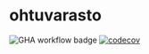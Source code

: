 # ohtuvarasto

![GHA workflow badge](https://github.com/PatrickSalmi/ohtuvarasto/workflows/CI/badge.svg)
[![codecov](https://codecov.io/gh/PatrickSalmi/ohtuvarasto/graph/badge.svg?token=5P9WSJR64W)](https://codecov.io/gh/PatrickSalmi/ohtuvarasto)
